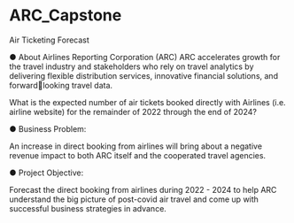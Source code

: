 # ARC_Capstone
Air Ticketing Forecast

● About Airlines Reporting Corporation (ARC)
ARC accelerates growth for the travel industry and stakeholders who rely on travel analytics 
by delivering flexible distribution services, innovative financial solutions, and forwardlooking travel data.

What is the expected number of air tickets booked directly with Airlines (i.e. airline 
website) for the remainder of 2022 through the end of 2024? 

● Business Problem:

An increase in direct booking from airlines will bring 
about a negative revenue impact to both ARC itself 
and the cooperated travel agencies.

● Project Objective:

Forecast the direct booking from airlines during 
2022 - 2024 to help ARC understand the big 
picture of post-covid air travel and come up with 
successful business strategies in advance.

